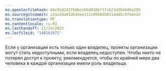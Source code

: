 ```yaml
---
ms.openlocfilehash: 64c92d2427b9be166d820bf3fcb23d39d449a295
ms.sourcegitcommit: c2aa10a61db44ee111c09565b6114dd5c97b6e2e
ms.translationtype: MT
ms.contentlocale: ru-RU
ms.lasthandoff: 11/14/2022
ms.locfileid: "148163472"
---
```

Если у организации есть только один владелец, проекты организации могут стать недоступными, если владелец недоступен. Чтобы никто не потерял доступ к проекту, рекомендуется, чтобы по крайней мере два человека в каждой организации имели роль владельца.
